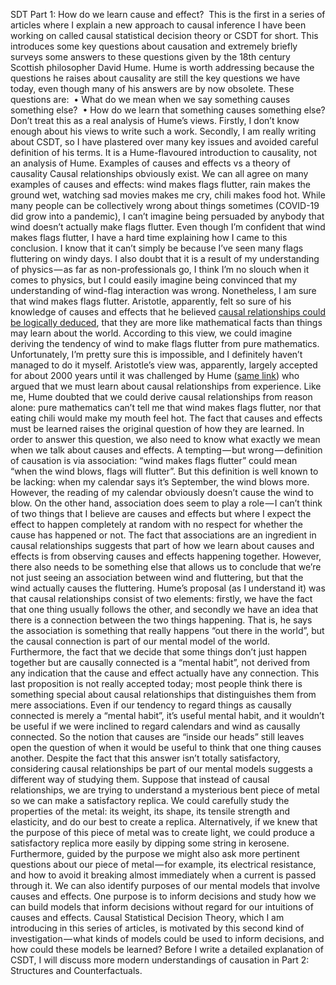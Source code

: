 SDT Part 1: How do we learn cause and effect? 
This is the first in a series of articles where I explain a new approach to causal inference I have been working on called causal statistical decision theory or CSDT for short.
This introduces some key questions about causation and extremely briefly surveys some answers to these questions given by the 18th century Scottish philosopher David Hume. Hume is worth addressing because the questions he raises about causality are still the key questions we have today, even though many of his answers are by now obsolete. These questions are: 
    • What do we mean when we say something causes something else? 
    • How do we learn that something causes something else?
Don’t treat this as a real analysis of Hume’s views. Firstly, I don’t know enough about his views to write such a work. Secondly, I am really writing about CSDT, so I have plastered over many key issues and avoided careful definition of his terms. It is a Hume-flavoured introduction to causality, not an analysis of Hume.
Examples of causes and effects vs a theory of causality
Causal relationships obviously exist. We can all agree on many examples of causes and effects: wind makes flags flutter, rain makes the ground wet, watching sad movies makes me cry, chili makes food hot. While many people can be collectively wrong about things sometimes (COVID-19 did grow into a pandemic), I can’t imagine being persuaded by anybody that wind doesn’t actually make flags flutter. Even though I’m confident that wind makes flags flutter, I have a hard time explaining how I came to this conclusion. I know that it can’t simply be because I’ve seen many flags fluttering on windy days. I also doubt that it is a result of my understanding of physics — as far as non-professionals go, I think I’m no slouch when it comes to physics, but I could easily imagine being convinced that my understanding of wind-flag interaction was wrong. Nonetheless, I am sure that wind makes flags flutter.
Aristotle, apparently, felt so sure of his knowledge of causes and effects that he believed [causal relationships could be logically deduced](https://plato.stanford.edu/entries/hume/#Cau), that they are more like mathematical facts than things may learn about the world. According to this view, we could imagine deriving the tendency of wind to make flags flutter from pure mathematics. Unfortunately, I’m pretty sure this is impossible, and I definitely haven’t managed to do it myself. Aristotle’s view was, apparently, largely accepted for about 2000 years until it was challenged by Hume ([same link](https://plato.stanford.edu/entries/hume/#Cau)) who argued that we must learn about causal relationships from experience. Like me, Hume doubted that we could derive causal relationships from reason alone: pure mathematics can’t tell me that wind makes flags flutter, nor that eating chili would make my mouth feel hot.
The fact that causes and effects must be learned raises the original question of how they are learned. In order to answer this question, we also need to know what exactly we mean when we talk about causes and effects. A tempting — but wrong — definition of causation is via association: “wind makes flags flutter” could mean “when the wind blows, flags will flutter”. But this definition is well known to be lacking: when my calendar says it’s September, the wind blows more. However, the reading of my calendar obviously doesn’t cause the wind to blow. On the other hand, association does seem to play a role — I can’t think of two things that I believe are causes and effects but where I expect the effect to happen completely at random with no respect for whether the cause has happened or not.
The fact that associations are an ingredient in causal relationships suggests that part of how we learn about causes and effects is from observing causes and effects happening together. However, there also needs to be something else that allows us to conclude that we’re not just seeing an association between wind and fluttering, but that the wind actually causes the fluttering. Hume’s proposal (as I understand it) was that causal relationships consist of two elements: firstly, we have the fact that one thing usually follows the other, and secondly we have an idea that there is a connection between the two things happening. That is, he says the association is something that really happens “out there in the world”, but the causal connection is part of our mental model of the world. Furthermore, the fact that we decide that some things don’t just happen together but are causally connected is a “mental habit”, not derived from any indication that the cause and effect actually have any connection. This last proposition is not really accepted today; most people think there is something special about causal relationships that distinguishes them from mere associations. Even if our tendency to regard things as causally connected is merely a “mental habit”, it’s useful mental habit, and it wouldn’t be useful if we were inclined to regard calendars and wind as causally connected. So the notion that causes are “inside our heads” still leaves open the question of when it would be useful to think that one thing causes another.
Despite the fact that this answer isn’t totally satisfactory, considering causal relationships be part of our mental models suggests a different way of studying them. Suppose that instead of causal relationships, we are trying to understand a mysterious bent piece of metal so we can make a satisfactory replica. We could carefully study the properties of the metal: its weight, its shape, its tensile strength and elasticity, and do our best to create a replica. Alternatively, if we knew that the purpose of this piece of metal was to create light, we could produce a satisfactory replica more easily by dipping some string in kerosene. Furthermore, guided by the purpose we might also ask more pertinent questions about our piece of metal — for example, its electrical resistance, and how to avoid it breaking almost immediately when a current is passed through it.
We can also identify purposes of our mental models that involve causes and effects. One purpose is to inform decisions and study how we can build models that inform decisions without regard for our intuitions of causes and effects. Causal Statistical Decision Theory, which I am introducing in this series of articles, is motivated by this second kind of investigation — what kinds of models could be used to inform decisions, and how could these models be learned? Before I write a detailed explanation of CSDT, I will discuss more modern understandings of causation in Part 2: Structures and Counterfactuals.
